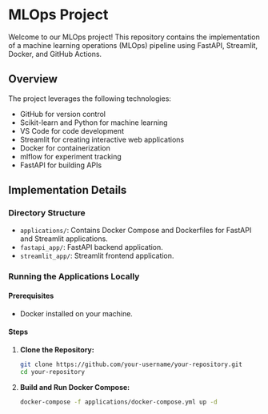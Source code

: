 # MLOps Project

Welcome to our MLOps project! This repository contains the implementation of a machine learning operations (MLOps) pipeline using FastAPI, Streamlit, Docker, and GitHub Actions.

## Overview

The project leverages the following technologies:
- GitHub for version control
- Scikit-learn and Python for machine learning
- VS Code for code development
- Streamlit for creating interactive web applications
- Docker for containerization
- mlflow for experiment tracking
- FastAPI for building APIs

## Implementation Details

### Directory Structure
- `applications/`: Contains Docker Compose and Dockerfiles for FastAPI and Streamlit applications.
- `fastapi_app/`: FastAPI backend application.
- `streamlit_app/`: Streamlit frontend application.

### Running the Applications Locally

#### Prerequisites
- Docker installed on your machine.

#### Steps
1. **Clone the Repository:**
   ```bash
   git clone https://github.com/your-username/your-repository.git
   cd your-repository
2. **Build and Run Docker Compose:**
   ```bash
   docker-compose -f applications/docker-compose.yml up -d

